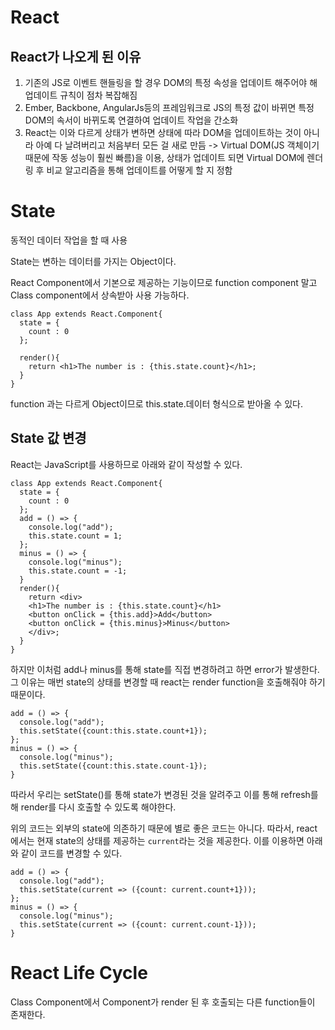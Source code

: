 # React

## React가 나오게 된 이유

1. 기존의 JS로 이벤트 핸들링을 할 경우 DOM의 특정 속성을 업데이트 해주어야 해 업데이트 규칙이 점차 복잡해짐
2. Ember, Backbone, AngularJs등의 프레임워크로 JS의 특정 값이 바뀌면 특정 DOM의 속서이 바뀌도록 연결하여 업데이트 작업을 간소화
3. React는 이와 다르게 상태가 변하면 상태에 따라 DOM을 업데이트하는 것이 아니라 아예 다 날려버리고 처음부터 모든 걸 새로 만듬
->  Virtual DOM(JS 객체이기 때문에 작동 성능이 훨씬 빠름)을 이용, 상태가 업데이트 되면 Virtual DOM에 렌더링 후 비교 알고리즘을 통해 업데이트를 어떻게 할 지 정함  

# State

동적인 데이터 작업을 할 때 사용

State는 변하는 데이터를 가지는 Object이다.

React Component에서 기본으로 제공하는 기능이므로 function component 말고 Class component에서 상속받아 사용 가능하다.

```
class App extends React.Component{
  state = {
    count : 0
  };

  render(){
    return <h1>The number is : {this.state.count}</h1>;  
  }
}
```

function 과는 다르게 Object이므로 this.state.데이터 형식으로 받아올 수 있다.

## State 값 변경

React는 JavaScript를 사용하므로 아래와 같이 작성할 수 있다.

```
class App extends React.Component{
  state = {
    count : 0
  };
  add = () => {
    console.log("add");
    this.state.count = 1;
  };
  minus = () => {
    console.log("minus");
    this.state.count = -1;
  }
  render(){
    return <div>
    <h1>The number is : {this.state.count}</h1>
    <button onClick = {this.add}>Add</button>
    <button onClick = {this.minus}>Minus</button>
    </div>;  
  }
}
```
하지만 이처럼 add나 minus를 통해 state를 직접 변경하려고 하면 error가 발생한다. 그 이유는 매번 state의 상태를 변경할 때 react는 render function을 호출해줘야 하기 때문이다.

```
add = () => {
  console.log("add");
  this.setState({count:this.state.count+1});
};
minus = () => {
  console.log("minus");
  this.setState({count:this.state.count-1});
}
```

따라서 우리는 setState()를 통해 state가 변경된 것을 알려주고 이를 통해 refresh를 해 render를 다시 호출할 수 있도록 해야한다.

위의 코드는 외부의 state에 의존하기 때문에 별로 좋은 코드는 아니다. 따라서, react에서는 현재 state의 상태를 제공하는 `current`라는 것을 제공한다. 이를 이용하면 아래와 같이 코드를 변경할 수 있다.

```
add = () => {
  console.log("add");
  this.setState(current => ({count: current.count+1}));
};
minus = () => {
  console.log("minus");
  this.setState(current => ({count: current.count-1}));
}
```

# React Life Cycle

Class Component에서 Component가 render 된 후 호출되는 다른 function들이 존재한다.